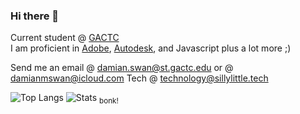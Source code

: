 ### Hi there 👋

Current student @ <a href="https://gactc.edu">GACTC</a> <br>
I am proficient in <a href="https://adobe.com">Adobe</a>, <a href="https://autodesk.com">Autodesk</a>, and <a herf="https://jslang.info">Javascript</a> plus a lot more ;)  <br>

Send me an email @ <a href="mailto: damian.swan@st.gactc.edu">damian.swan@st.gactc.edu</a>
or @ <a href="mailto: damianmswan@icloud.com">damianmswan@icloud.com</a>
Tech @ <a href="mailto: technology@sillylittle.tech">technology@sillylittle.tech</a>

![Top Langs](https://dswan36ghstats.vercel.app/api/top-langs/?username=dswan36&layout=donut&theme=tokyonight)
![Stats](https://dswan36ghstats.vercel.app/api?username=dswan36&show_icons=true&theme=tokyonight)
<sub>bonk!</sub>
